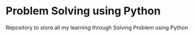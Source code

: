# Problem Solving using Python
Repository to store all my learning through Solving Problem using Python 